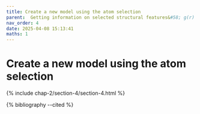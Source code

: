 ```yaml
---
title: Create a new model using the atom selection
parent:  Getting information on selected structural features&#58; g(r) in <it>g</it>-SiO<sub>2</sub>
nav_order: 4
date: 2025-04-08 15:13:41
maths: 1
---
```


# Create a new model using the atom selection

{% include chap-2/section-4/section-4.html %}

{% bibliography --cited %}
